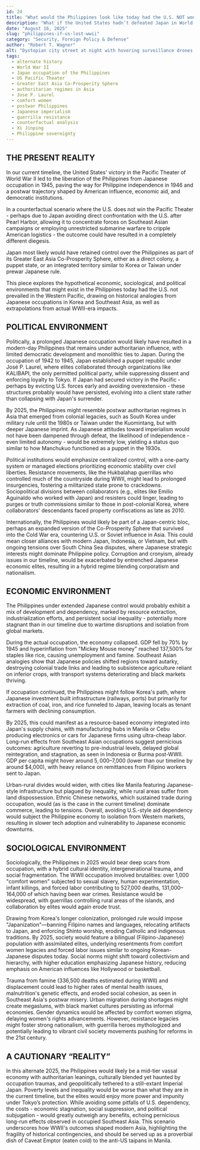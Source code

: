 ```yaml
---
id: 24
title: "What would the Philippines look like today had the U.S. NOT won in the Pacific Theater of World War II?"
description: "What if the United States hadn’t defeated Japan in World War II? This counterfactual deep-dive explores an alternate 2025 Philippines under prolonged Japanese control—an authoritarian client state marked by economic stagnation, cultural suppression, and geopolitical subservience to Tokyo."
date: "August 16, 2025"
slug: "philippines-if-us-lost-wwii"
category: "Security, Foreign Policy & Defense"
author: "Robert T. Wagner"
alt: "Dystopian city street at night with hovering surveillance drones and silhouetted pedestrians under neon-lit buildings"
tags:
  - alternate history
  - World War II
  - Japan occupation of the Philippines
  - US Pacific Theater
  - Greater East Asia Co-Prosperity Sphere
  - authoritarian regimes in Asia
  - Jose P. Laurel
  - comfort women
  - postwar Philippines
  - Japanese imperialism
  - guerrilla resistance
  - counterfactual analysis
  - Xi Jinping
  - Philippine sovereignty
---
```


## THE PRESENT REALITY

In our current timeline, the United States' victory in the Pacific Theater of World War II led to the liberation of the Philippines from Japanese occupation in 1945, paving the way for Philippine independence in 1946 and a postwar trajectory shaped by American influence, economic aid, and democratic institutions.

In a counterfactual scenario where the U.S. does not win the Pacific Theater - perhaps due to Japan avoiding direct confrontation with the U.S. after Pearl Harbor, allowing it to concentrate forces on Southeast Asian campaigns or employing unrestricted submarine warfare to cripple American logistics - the outcome could have resulted in a completely different diegesis.

Japan most likely would have retained control over the Philippines as part of its Greater East Asia Co-Prosperity Sphere, either as a direct colony, a puppet state, or an integrated territory similar to Korea or Taiwan under prewar Japanese rule.

This piece explores the hypothetical economic, sociological, and political environments that might exist in the Philippines today had the U.S. not prevailed in the Western Pacific, drawing on historical analogies from Japanese occupations in Korea and Southeast Asia, as well as extrapolations from actual WWII-era impacts.

## POLITICAL ENVIRONMENT

Politically, a prolonged Japanese occupation would likely have resulted in a modern-day Philippines that remains under authoritarian influence, with limited democratic development and monolithic ties to Japan. During the occupation of 1942 to 1945, Japan established a puppet republic under José P. Laurel, where elites collaborated through organizations like KALIBAPI, the only permitted political party, while suppressing dissent and enforcing loyalty to Tokyo. If Japan had secured victory in the Pacific - perhaps by evicting U.S. forces early and avoiding overextension - these structures probably would have persisted, evolving into a client state rather than collapsing with Japan's surrender.

By 2025, the Philippines might resemble postwar authoritarian regimes in Asia that emerged from colonial legacies, such as South Korea under military rule until the 1980s or Taiwan under the Kuomintang, but with deeper Japanese imprint. As Japanese attitudes toward imperialism would not have been dampened through defeat, the likelihood of independence - even limited autonomy - would be extremely low, yielding a status quo similar to how Manchukuo functioned as a puppet in the 1930s.

Political institutions would emphasize centralized control, with a one-party system or managed elections prioritizing economic stability over civil liberties. Resistance movements, like the Hukbalahap guerrillas who controlled much of the countryside during WWII, might lead to prolonged insurgencies, fostering a militarized state prone to crackdowns. Sociopolitical divisions between collaborators (e.g., elites like Emilio Aguinaldo who worked with Japan) and resisters could linger, leading to purges or truth commissions similar to those in post-colonial Korea, where collaborators' descendants faced property confiscations as late as 2010.

Internationally, the Philippines would likely be part of a Japan-centric bloc, perhaps an expanded version of the Co-Prosperity Sphere that survived into the Cold War era, countering U.S. or Soviet influence in Asia. This could mean closer alliances with modern Japan, Indonesia, or Vietnam, but with ongoing tensions over South China Sea disputes, where Japanese strategic interests might dominate Philippine policy. Corruption and cronyism, already issues in our timeline, would be exacerbated by entrenched Japanese economic elites, resulting in a hybrid regime blending corporatism and nationalism.

## ECONOMIC ENVIRONMENT

The Philippines under extended Japanese control would probably exhibit a mix of development and dependency, marked by resource extraction, industrialization efforts, and persistent social inequality - potentially more stagnant than in our timeline due to wartime disruptions and isolation from global markets.

During the actual occupation, the economy collapsed. GDP fell by 70% by 1945 and hyperinflation from "Mickey Mouse money" reached 137,500% for staples like rice, causing unemployment and famine. Southeast Asian analogies show that Japanese policies shifted regions toward autarky, destroying colonial trade links and leading to subsistence agriculture reliant on inferior crops, with transport systems deteriorating and black markets thriving.

If occupation continued, the Philippines might follow Korea's path, where Japanese investment built infrastructure (railways, ports) but primarily for extraction of coal, iron, and rice funneled to Japan, leaving locals as tenant farmers with declining consumption.

By 2025, this could manifest as a resource-based economy integrated into Japan's supply chains, with manufacturing hubs in Manila or Cebu producing electronics or cars for Japanese firms using ultra-cheap labor. Long-run effects from Southeast Asian occupations suggest pernicious outcomes: agriculture reverting to pre-industrial levels, delayed global reintegration, and stagnation, as seen in Indonesia or Burma post-WWII. GDP per capita might hover around $5,000–$7,000 (lower than our timeline by around $4,000), with heavy reliance on remittances from Filipino workers sent to Japan.

Urban-rural divides would widen, with cities like Manila featuring Japanese-style infrastructure but plagued by inequality, while rural areas suffer from land dispossession. Ethnic Chinese networks, which sustained trade during occupation, would (as is the case in the current timeline) dominate commerce, leading to tensions. Overall, avoiding U.S.-style aid dependency would subject the Philippine economy to isolation from Western markets, resulting in slower tech adoption and vulnerability to Japanese economic downturns.

## SOCIOLOGICAL ENVIRONMENT

Sociologically, the Philippines in 2025 would bear deep scars from occupation, with a hybrid cultural identity, intergenerational trauma, and social fragmentation. The WWII occupation involved brutalities: over 1,000 "comfort women" subjected to sexual slavery, human experimentation, infant killings, and forced labor contributing to 527,000 deaths, 131,000–164,000 of which having been war crimes. Resistance would be widespread, with guerrillas controlling rural areas of the islands, and collaboration by elites would again erode trust.

Drawing from Korea's longer colonization, prolonged rule would impose "Japanization"—banning Filipino names and languages, relocating artifacts to Japan, and enforcing Shinto worship, eroding Catholic and indigenous traditions. By 2025, society would feature a bilingual (Filipino-Japanese) population with assimilated elites, underlying resentments from comfort women legacies and forced labor issues similar to ongoing Korean-Japanese disputes today. Social norms might shift toward collectivism and hierarchy, with higher education emphasizing Japanese history, reducing emphasis on American influences like Hollywood or basketball.

Trauma from famine (336,500 deaths estimated during WWII) and displacement could lead to higher rates of mental health issues, malnutrition's genetic effects, and eroded social cohesion, as seen in Southeast Asia's postwar misery. Urban migration during shortages might create megaslums, with black market cultures persisting as informal economies. Gender dynamics would be affected by comfort women stigma, delaying women's rights advancements. However, resistance legacies might foster strong nationalism, with guerrilla heroes mythologized and potentially leading to vibrant civil society movements pushing for reforms in the 21st century.

## A CAUTIONARY “REALITY”

In this alternate 2025, the Philippines would likely be a mid-tier vassal economy with authoritarian leanings, culturally blended yet haunted by occupation traumas, and geopolitically tethered to a still-extant Imperial Japan. Poverty levels and inequality would be worse than what they are in the current timeline, but the elites would enjoy more power and impunity under Tokyo’s protection. While avoiding some pitfalls of U.S. dependency, the costs - economic stagnation, social suppression, and political subjugation - would greatly outweigh any benefits, echoing pernicious long-run effects observed in occupied Southeast Asia. This scenario underscores how WWII's outcomes shaped modern Asia, highlighting the fragility of historical contingencies, and should be served up as a proverbial dish of Caveat Emptor (eaten cold) to the anti-US taipans in Manila.
